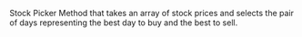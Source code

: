 Stock Picker
Method that takes an array of stock prices and selects the pair of days representing the best day to buy and the best to sell.
